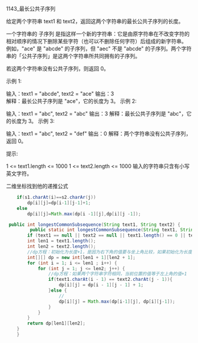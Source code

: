 1143_最长公共子序列

给定两个字符串 text1 和 text2，返回这两个字符串的最长公共子序列的长度。

一个字符串的 子序列 是指这样一个新的字符串：它是由原字符串在不改变字符的相对顺序的情况下删除某些字符（也可以不删除任何字符）后组成的新字符串。
例如，"ace" 是 "abcde" 的子序列，但 "aec" 不是 "abcde" 的子序列。两个字符串的「公共子序列」是这两个字符串所共同拥有的子序列。

若这两个字符串没有公共子序列，则返回 0。

 

示例 1:

输入：text1 = "abcde", text2 = "ace" 
输出：3  
解释：最长公共子序列是 "ace"，它的长度为 3。
示例 2:

输入：text1 = "abc", text2 = "abc"
输出：3
解释：最长公共子序列是 "abc"，它的长度为 3。
示例 3:

输入：text1 = "abc", text2 = "def"
输出：0
解释：两个字符串没有公共子序列，返回 0。


提示:

1 <= text1.length <= 1000
1 <= text2.length <= 1000
输入的字符串只含有小写英文字符。

二维坐标找到他的递推公式


```java
    if(s1.charAt(i)==s2.charAr(j))
        dp[i][j]=dp[i-1][j-1]+1;
    else
        dp[i][j]=Math.max(dp[i -1][j],dp[i][j -1]);
```



```java
 public int longestCommonSubsequence(String text1, String text2) {
		 public static int longestCommonSubsequence(String text1, String text2) {
        if (text1 == null || text2 == null || text1.length() == 0 || text2.length() == 0) return 0;
        int len1 = text1.length();
        int len2 = text2.length();
        //dp方程：初始化为长度+1，是因为右下角的值要与坐上角比较，如果初始化为长度时，在第一步的时候，会发生数组越界
        int[][] dp = new int[len1 + 1][len2 + 1];
        for (int i = 1; i <= len1 ; i++) {
            for (int j = 1; j <= len2; j++) {
                //dp方程：如果两个字符串字符相同，当前位置的值等于左上角的值+1
                if(text1.charAt(i - 1) == text2.charAt(j - 1)){
                    dp[i][j] = dp[i - 1][j - 1] + 1;
                }else {
                    //
                    dp[i][j] = Math.max(dp[i-1][j], dp[i][j-1]);
                }
            }
        }
        return dp[len1][len2];
    }
    }
```

